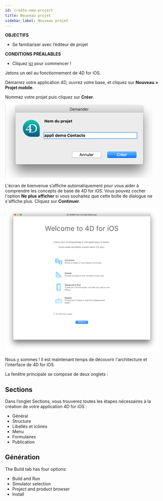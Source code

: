 ```yaml
---
id: create-new-project
title: Nouveau projet
sidebar_label: Nouveau projet
---
```

<div class = "objectives"> 

**OBJECTIFS**

* Se familiariser avec l’éditeur de projet</div> <div class = "prerequisites"> 

**CONDITIONS PRÉALABLES**

* Cliquez [ici](prerequisites.html) pour commencer !</div> 

Jetons un œil au fonctionnement de 4D for iOS.

Démarrez votre application 4D, ouvrez votre base, et cliquez sur **Nouveau > Projet mobile**.

Nommez votre projet puis cliquez sur **Créer**.

![Project Name](assets/project-editor/Project-creation-4D-for-iOS.png)

L'écran de bienvenue s’affiche automatiquement pour vous aider à comprendre les concepts de base de 4D for iOS. Vous pouvez cocher l'option **Ne plus afficher** si vous souhaitez que cette boîte de dialogue ne s'affiche plus. Cliquez sur **Continuer**.

![Welcome Screen](assets/project-editor/Welcome-Screen-4D-for-iOS.png)

Nous y sommes ! Il est maintenant temps de découvrir l'architecture et l'interface de 4D for iOS.

La fenêtre principale se compose de deux onglets :

## Sections

Dans l’onglet Sections, vous trouverez toutes les étapes nécessaires à la création de votre application 4D for iOS :

* Général
* Structure
* Libellés et icônes
* Menu
* Formulaires
* Publication

## Génération

The Build tab has four options:

* Build and Run 
* Simulator selection
* Project and product browser
* Install